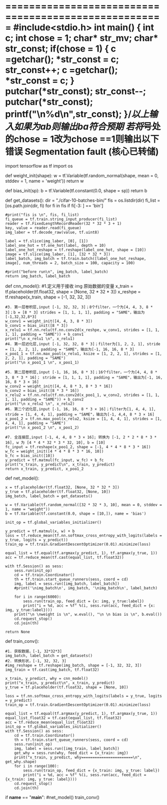 =====================================================
#include<stdio.h>
int main()
{
        int c;
        int chose = 1;
        char* str_mv;
        char*  str_const;
        if(chose = 1)
        {
                c =getchar();
                *str_const = c;
                str_const++;
                c =getchar();
                *str_const = c;
        }
        putchar(*str_const);
        str_const--;
        putchar(*str_const);
        printf("\n%d\n",str_const);
}/*以上输入如果为ab则输出ba符合预期 
若将*号处的chose = 1改为chose ==1则输出以下错误
Segmentation fault (核心已转储)
===============================

import tensorflow as tf
import os

def weight_init(shape):
    w = tf.Variable(tf.random_normal(shape, mean = 0, stddev = 1, name = 'weight'))
    return w
    
def bias_init(sp):
    b = tf.Variable(tf.constant(0.0, shape = sp))
    return b

def get_datasets():
    dir = "./cifar-10-batches-bin/"
    fis = os.listdir(dir)
    fi_list = [os.path.join(dir, fi) for fi in fis if fi[-3: ] == 'bin']
    
    #print("fis is \n", fis, fi_list)
    fi_queue = tf.train.string_input_producer(fi_list)
    reader = tf.FixedLengthRecordReader(32 * 32 * 3 + 1)
    key, value = reader.read(fi_queue)
    img_laber = tf.decode_raw(value, tf.uint8)
    
    label = tf.slice(img_laber, [0], [1])
    label_one_hot = tf.one_hot(label, depth = 10)
    label_one_hot_reshape = tf.reshape(label_one_hot, shape = [10])
    image = tf.slice(img_laber, [1], [32 * 32 * 3])
    label_batch, img_batch = tf.train.batch([label_one_hot_reshape, image], num_threads = 2, batch_size = 100, capacity = 100)
    
    #print("before run\n", img_batch, label_batch)
    return img_batch, label_batch

def cnn_model():
    #1.定义用于接收 img 原始数据的变量
    x_train = tf.placeholder(tf.float32, shape = [None, 32 * 32 * 3])
    x_reshpe = tf.reshape(x_train, shape = [-1, 32, 32, 3])
    
    #3. 第一层卷积层,input [-1, 32, 32, 3]；8个filter，一个为[4, 4, 3, 8 * 3]；b = [8 * 3] strides = [1, 1, 1, 1], padding = "SAME"，输出为[-1,32,32,8*3]
    w_conv1 = weight_init([4, 4, 3, 8 * 3])
    b_conv1 = bias_init([8 * 3])
    x_relu1 = tf.nn.relu(tf.nn.conv2d(x_reshpe, w_conv1, strides = [1, 1, 1, 1], padding = "SAME")) + b_conv1
    print("\n x_relu1 \n", x_relu1)
    #4. 第一层迟化层,input [-1, 32, 32, 8 * 3]；filter为[1, 2, 2, 1], stride = [1, 2, 2, 1], padding = "SAME"，输出为[-1, 16, 16, 8 * 3]
    x_poo1_1 = tf.nn.max_pool(x_relu1, ksize = [1, 2, 2, 1], strides = [1, 2, 2, 1], padding = "SAME")
    print("\n x_poo1_1 \n", x_poo1_1)
    
    #5. 第二层卷积层,input [-1, 16, 16, 8 * 3]；16个filter，一个为[4, 4, 8 * 3, 8 * 3 * 16]； stride = [1, 1, 1, 1], padding = "SAME"，输出为[-1, 16, 16, 8 * 3 × 16]
    w_conv2 = weight_init([4, 4, 8 * 3, 8 * 3 * 16])
    b_conv2 = bias_init([8 * 3 * 16])
    x_relu2 = tf.nn.relu(tf.nn.conv2d(x_poo1_1, w_conv2, strides = [1, 1, 1, 1], padding = "SAME")) + b_conv2
    print("\n x_relu2 \n", x_relu2)
    #6. 第二个迟化层,input [-1, 16, 16, 8 * 3 × 16]；filter为[1, 4, 4, 1], stride = [1, 4, 4, 1], padding = "SAME"，输出为[-1, 4,4, 8 * 3 × 16]
    x_poo1_2 = tf.nn.max_pool(x_relu2, ksize = [1, 4, 4, 1], strides = [1, 4, 4, 1], padding = "SAME")
    print("\n x_poo1_2 \n", x_poo1_2)
    
    #7. 全连接层,input [-1, 4, 4, 8 * 3 × 16]; 转换为 [-1, 2 * 2 * 8 * 3 * 16], w 为 [4 * 4 * 32 * 3 * 32, 10], b = [10]
    fc_input = tf.reshape(x_poo1_2, shape = [-1, 4 * 4 * 8 * 3 * 16])
    w_fc = weight_init([4 * 4 * 8 * 3 * 16, 10])
    b_fc = bias_init([10])
    y_predict = tf.matmul(fc_input, w_fc) + b_fc
    print("x_train, y_predict\n", x_train, y_predict)
    return x_train, y_predict, x_poo1_2


def net_model():

    x = tf.placeholder(tf.float32, [None, 32 * 32 * 3])
    y_true = tf.placeholder(tf.float32, [None, 10])
    img_batch, label_batch = get_datasets()

    w = tf.Variable(tf.random_normal([32 * 32 * 3, 10], mean = 0, stddev = 1, name = "weight"))
    b = tf.Variable(tf.constant(0.0, shape = [10,]), name = 'bias')
    
    init_op = tf.global_variables_initializer()

    y_predict = tf.matmul(x, w) + b
    loss = tf.reduce_mean(tf.nn.softmax_cross_entropy_with_logits(labels = y_true, logits = y_predict))
    train_op = tf.train.GradientDescentOptimizer(0.01).minimize(loss)
    
    equal_list = tf.equal(tf.argmax(y_predict, 1), tf.argmax(y_true, 1))
    acc = tf.reduce_mean(tf.cast(equal_list, tf.float32))
    
    with tf.Session() as sess:
        sess.run(init_op)
        cd = tf.train.Coordinator()
        th = tf.train.start_queue_runners(sess, coord = cd)
        img, label = sess.run([img_batch, label_batch])
        #print('\nimg_batch\n', img_batch, '\nimg_batch\n', label_batch)
        
        for i in range(6000):
            sess.run(train_op, feed_dict = {x: img, y_true:label})
            print("i = %d, acc = %f" %(i, sess.run(acc, feed_dict = {x: img, y_true:label})))
        print("\n \nweight is \n", w.eval(), "\n \n bias is \n", b.eval())
        cd.request_stop()
        cd.join(th)

    return None

def train_conv():
    
    #1. 获取数据，[-1, 32*32*3]
    img_batch, label_batch = get_datasets()
    #2. 转换形状，[-1, 32, 32, 3]
    #img_reshape = tf.reshape(img_batch, shape = [-1, 32, 32, 3])
    img_train = tf.cast(img_batch, tf.float32)
    
    x_train, y_predict, why = cnn_model()
    print("x_train, y_predict\n", x_train, y_predict)
    y_true = tf.placeholder(tf.float32, shape = [None, 10])
    
    loss = tf.nn.softmax_cross_entropy_with_logits(labels = y_true, logits = y_predict)
    train_op = tf.train.GradientDescentOptimizer(0.01).minimize(loss)
    
    equal_list = tf.equal(tf.argmax(y_predict, 1), tf.argmax(y_true, 1))
    equal_list_float32 = tf.cast(equal_list, tf.float32)
    acc = tf.reduce_mean(equal_list_float32)
    init_op = tf.global_variables_initializer()
    with tf.Session() as sess:
        cd = tf.train.Coordinator()
        th = tf.train.start_queue_runners(sess, coord = cd)
        sess.run(init_op)
        img, label = sess.run([img_train, label_batch])
        get_why = sess.run(why, feed_dict = {x_train: img})
        print("x_train, y_predict, why=======================\n", get_why.shape)
        for i in range(100):
            sess.run(train_op, feed_dict = {x_train: img, y_true: label})
            print("i = %d, acc = %f" %(i, sess.run(acc, feed_dict = {x_train: img, y_true: label})))
        cd.request_stop()
        cd.join(th)

if __name__ == "__main__":
     #net_model()
     train_conv()
